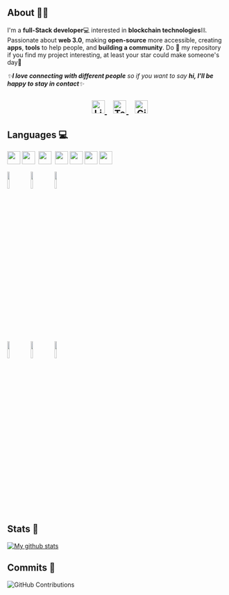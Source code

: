 ## About 🐱‍👤

I'm a **full-Stack developer**💻 interested in **blockchain technologies**⛓. Passionate about __web 3.0__, making **open-source** more accessible, creating **apps**, **tools** to help people, and **building a community**. Do :star2: my repository if you find my project interesting, at least your star could make someone's day:pray:
<br>

<em>✨<b>I love connecting with different people</b> so if you want to say <b>hi, I'll be happy to stay in contact</b>✨</em>

<h2 align="center">
  &nbsp;&nbsp;
  <a href="https://www.linkedin.com/in/christos-stefanis/">
    <img src="https://www.vectorlogo.zone/logos/linkedin/linkedin-icon.svg" alt="LinkedIn Profile" height="30" width="30">
  </a>
  &nbsp;&nbsp;
  <a href="https://t.me/kaieverdream">
    <img src="https://cdn-icons-png.flaticon.com/512/2111/2111646.png" alt="Telegram" height="30" width="30">
  </a>
  &nbsp;&nbsp;
  <a href="https://gitcoin.co/chrisstef">
    <img src="https://c.gitcoin.co/avatars/3796775e0f4505332d58e331488d56e9/gitcoinco.png" alt="GitCoin" height="30" width="30">
  </a>
  </h2>
  

## Languages 💻

<!-- ![Javascript](https://img.shields.io/badge/Javascript-ff00bf?style=plastic-square&logo=javascript&logoColor=white)
![React](https://img.shields.io/badge/React-bf00ff?style=plastic-square&logo=React&logoColor=white)
![HTML5](https://img.shields.io/badge/HTML5-4000ff?style=plastic-square&logo=HTML5&logoColor=white)
![CSS3](https://img.shields.io/badge/CSS3-0000ff?style=plastic-square&logo=CSS3&logoColor=white)
![Python](https://img.shields.io/badge/Python-0040ff?style=plastic-square&logo=python&logoColor=white)
![Solidity](https://img.shields.io/badge/Solidity-0040ff?style=plastic-square&logo=solidity&logoColor=white) -->

<img height=30 src="https://cdn.jsdelivr.net/gh/devicons/devicon/icons/python/python-original.svg"/>&nbsp;<img height=30 src="https://cdn.jsdelivr.net/gh/devicons/devicon/icons/javascript/javascript-original.svg"/>&nbsp;&nbsp;<img height=30 src="https://cdn.jsdelivr.net/gh/devicons/devicon/icons/typescript/typescript-original.svg"/>&nbsp;&nbsp;<img height=30 src="https://cdn.jsdelivr.net/gh/devicons/devicon/icons/react/react-original.svg" />&nbsp;<img height=30 src="https://cdn.jsdelivr.net/gh/devicons/devicon/icons/solidity/solidity-original.svg" />&nbsp;<img height=30 src="https://cdn.jsdelivr.net/gh/devicons/devicon/icons/html5/html5-original.svg" />&nbsp;<img height=30 src="https://cdn.jsdelivr.net/gh/devicons/devicon/icons/css3/css3-original.svg"/>

<code><img width="10%" src="https://www.vectorlogo.zone/logos/python/python-ar21.svg"></code>
<code><img width="10%" src="https://www.vectorlogo.zone/logos/javascript/javascript-ar21.svg"></code>
<code><img width="10%" src="https://www.vectorlogo.zone/logos/reactjs/reactjs-ar21.svg"></code>
<br />
<code><img width="10%" src="https://www.vectorlogo.zone/logos/solidity/solidity-ar21.svg"></code>
<code><img width="10%" src="https://www.vectorlogo.zone/logos/w3_html5/w3_html5-ar21.svg"></code>
<code><img width="10%" src="https://www.vectorlogo.zone/logos/w3_css/w3_css-ar21.svg"></code>


## Stats 💪

[![My github stats](https://github-readme-stats.vercel.app/api?username=chrisstef&theme=radical)](https://github.com/chrisstef/github-readme-stats)


## Commits 🧱
![GitHub Contributions](https://github-readme-streak-stats.herokuapp.com/?&theme=dark&ring=FFB19A&hide_border=false&currStreakNum=F6A085&fire=F6A085&currStreakLabel=F6A085&user=chrisstef&theme=radical)
